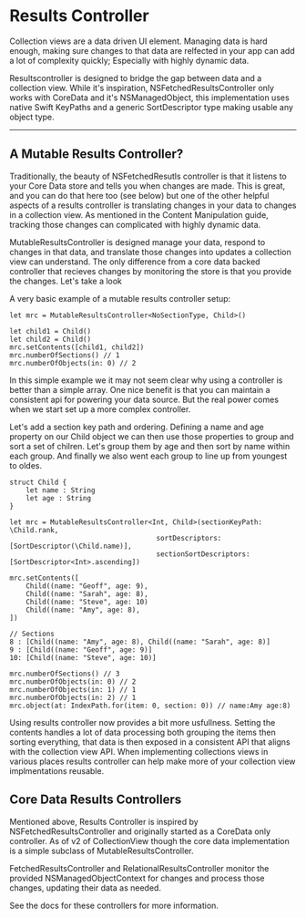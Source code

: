 # Results Controller

Collection views are a data driven UI element. Managing data is hard enough, making sure changes to that data are relfected in your app can add a lot of complexity quickly; Especially with highly dynamic data.

Resultscontroller is designed to bridge the gap between data and a collection view. While it's inspiration, NSFetchedResultsController only works with CoreData and it's NSManagedObject, this implementation uses native Swift KeyPaths and a generic SortDescriptor type making usable any object type.

---

## A Mutable Results Controller?

Traditionally, the beauty of NSFetchedResutls controller is that it listens to your Core Data store and tells you when changes are made. This is great, and you can do that here too (see below) but one of the other helpful aspects of a results controller is translating changes in your data to changes in a collection view. As mentioned in the Content Manipulation guide, tracking those changes can complicated with highly dynamic data.

MutableResultsController is designed manage your data, respond to changes in that data, and translate those changes into updates a collection view can understand. The only difference from a core data backed controller that recieves changes by monitoring the store is that you provide the changes. Let's take a look

A very basic example of a mutable results controller setup:
```
let mrc = MutableResultsController<NoSectionType, Child>()

let child1 = Child()
let child2 = Child()
mrc.setContents([child1, child2])
mrc.numberOfSections() // 1
mrc.numberOfObjects(in: 0) // 2
```

In this simple example we it may not seem clear why using a controller is better than a simple array. One nice benefit is that you can maintain a consistent api for powering your data source. But the real power comes when we start set up a more complex controller.

Let's add a section key path and ordering. Defining a name and age property on our Child object we can then use those properties to group and sort a set of chilren. Let's group them by age and then sort by name within each group. And finally we also went each group to line up from youngest to oldes.

```
struct Child {
    let name : String
    let age : String
}

let mrc = MutableResultsController<Int, Child>(sectionKeyPath: \Child.rank,
                                    sortDescriptors: [SortDescriptor(\Child.name)],
                                    sectionSortDescriptors: [SortDescriptor<Int>.ascending])

mrc.setContents([
    Child((name: "Geoff", age: 9),
    Child((name: "Sarah", age: 8),
    Child((name: "Steve", age: 10)
    Child((name: "Amy", age: 8),
])

// Sections
8 : [Child((name: "Amy", age: 8), Child((name: "Sarah", age: 8)]
9 : [Child((name: "Geoff", age: 9)]
10: [Child((name: "Steve", age: 10)]

mrc.numberOfSections() // 3
mrc.numberOfObjects(in: 0) // 2
mrc.numberOfObjects(in: 1) // 1
mrc.numberOfObjects(in: 2) // 1
mrc.object(at: IndexPath.for(item: 0, section: 0)) // name:Amy age:8)

```

Using results controller now provides a bit more usfullness. Setting the contents handles a lot of data processing both grouping the items then sorting everything, that data is then exposed in a consistent API that aligns with the collection view API. When implementing collections views in various places results controller can help make more of your collection view implmentations reusable.


## Core Data Results Controllers

Mentioned above, Results Controller is inspired by NSFetchedResultsController and originally started as a CoreData only controller. As of v2 of CollectionView though the core data implementation is a simple subclass of MutableResultsController.

FetchedResultsController and RelationalResultsController monitor the provided NSManagedObjectContext for changes and process those changes, updating their data as needed.

See the docs for these controllers for more information.